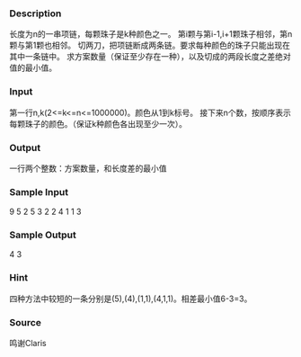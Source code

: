 
### Description
长度为n的一串项链，每颗珠子是k种颜色之一。 第i颗与第i-1,i+1颗珠子相邻，第n颗与第1颗也相邻。
切两刀，把项链断成两条链。要求每种颜色的珠子只能出现在其中一条链中。
求方案数量（保证至少存在一种），以及切成的两段长度之差绝对值的最小值。
### Input
第一行n,k(2<=k<=n<=1000000)。颜色从1到k标号。
接下来n个数，按顺序表示每颗珠子的颜色。（保证k种颜色各出现至少一次）。
### Output
一行两个整数：方案数量，和长度差的最小值
### Sample Input
9 5
2 5 3 2 2 4 1 1 3
### Sample Output
4 3
### Hint
四种方法中较短的一条分别是(5),(4),(1,1),(4,1,1)。相差最小值6-3=3。
### Source
鸣谢Claris